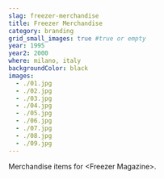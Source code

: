 ```yaml
---
slag: freezer-merchandise
title: Freezer Merchandise
category: branding
grid_small_images: true #true or empty
year: 1995
year2: 2000
where: milano, italy
backgroundColor: black
images:
  - ./01.jpg
  - ./02.jpg
  - ./03.jpg
  - ./04.jpg
  - ./05.jpg
  - ./06.jpg
  - ./07.jpg
  - ./08.jpg
  - ./09.jpg
---
```


Merchandise items for &lt;Freezer Magazine&gt;.
